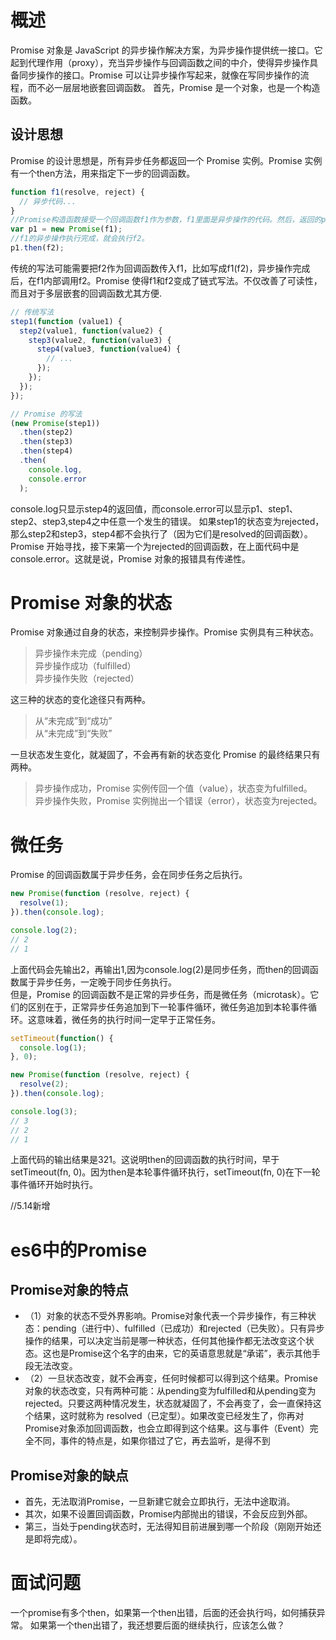 # 概述
Promise 对象是 JavaScript 的异步操作解决方案，为异步操作提供统一接口。它起到代理作用（proxy），充当异步操作与回调函数之间的中介，使得异步操作具备同步操作的接口。Promise 可以让异步操作写起来，就像在写同步操作的流程，而不必一层层地嵌套回调函数。
首先，Promise 是一个对象，也是一个构造函数。
## 设计思想
Promise 的设计思想是，所有异步任务都返回一个 Promise 实例。Promise 实例有一个then方法，用来指定下一步的回调函数。
```js
function f1(resolve, reject) {
  // 异步代码...
}
//Promise构造函数接受一个回调函数f1作为参数，f1里面是异步操作的代码。然后，返回的p1就是一个Promise 实例。
var p1 = new Promise(f1);
//f1的异步操作执行完成，就会执行f2。
p1.then(f2);
```
传统的写法可能需要把f2作为回调函数传入f1，比如写成f1(f2)，异步操作完成后，在f1内部调用f2。Promise 使得f1和f2变成了链式写法。不仅改善了可读性，而且对于多层嵌套的回调函数尤其方便.
```js
// 传统写法
step1(function (value1) {
  step2(value1, function(value2) {
    step3(value2, function(value3) {
      step4(value3, function(value4) {
        // ...
      });
    });
  });
});

// Promise 的写法
(new Promise(step1))
  .then(step2)
  .then(step3)
  .then(step4)
  .then(
    console.log,
    console.error
  );
```
console.log只显示step4的返回值，而console.error可以显示p1、step1、step2、step3,step4之中任意一个发生的错误。
如果step1的状态变为rejected，那么step2和step3，step4都不会执行了（因为它们是resolved的回调函数）。Promise 开始寻找，接下来第一个为rejected的回调函数，在上面代码中是console.error。这就是说，Promise 对象的报错具有传递性。
# Promise 对象的状态
Promise 对象通过自身的状态，来控制异步操作。Promise 实例具有三种状态。
>异步操作未完成（pending）    
>异步操作成功（fulfilled）    
>异步操作失败（rejected）    

这三种的状态的变化途径只有两种。

>从“未完成”到“成功”    
>从“未完成”到“失败”    

一旦状态发生变化，就凝固了，不会再有新的状态变化
Promise 的最终结果只有两种。

>异步操作成功，Promise 实例传回一个值（value），状态变为fulfilled。    
>异步操作失败，Promise 实例抛出一个错误（error），状态变为rejected。    
# 微任务
Promise 的回调函数属于异步任务，会在同步任务之后执行。
```js
new Promise(function (resolve, reject) {
  resolve(1);
}).then(console.log);

console.log(2);
// 2
// 1
```
上面代码会先输出2，再输出1,因为console.log(2)是同步任务，而then的回调函数属于异步任务，一定晚于同步任务执行。  
但是，Promise 的回调函数不是正常的异步任务，而是微任务（microtask）。它们的区别在于，正常异步任务追加到下一轮事件循环，微任务追加到本轮事件循环。这意味着，微任务的执行时间一定早于正常任务。 
```js
setTimeout(function() {
  console.log(1);
}, 0);

new Promise(function (resolve, reject) {
  resolve(2);
}).then(console.log);

console.log(3);
// 3
// 2
// 1
```
上面代码的输出结果是321。这说明then的回调函数的执行时间，早于setTimeout(fn, 0)。因为then是本轮事件循环执行，setTimeout(fn, 0)在下一轮事件循环开始时执行。

//5.14新增
# es6中的Promise
## Promise对象的特点
- （1）对象的状态不受外界影响。Promise对象代表一个异步操作，有三种状态：pending（进行中）、fulfilled（已成功）和rejected（已失败）。只有异步操作的结果，可以决定当前是哪一种状态，任何其他操作都无法改变这个状态。这也是Promise这个名字的由来，它的英语意思就是“承诺”，表示其他手段无法改变。
- （2）一旦状态改变，就不会再变，任何时候都可以得到这个结果。Promise对象的状态改变，只有两种可能：从pending变为fulfilled和从pending变为rejected。只要这两种情况发生，状态就凝固了，不会再变了，会一直保持这个结果，这时就称为 resolved（已定型）。如果改变已经发生了，你再对Promise对象添加回调函数，也会立即得到这个结果。这与事件（Event）完全不同，事件的特点是，如果你错过了它，再去监听，是得不到
## Promise对象的缺点
- 首先，无法取消Promise，一旦新建它就会立即执行，无法中途取消。
- 其次，如果不设置回调函数，Promise内部抛出的错误，不会反应到外部。
- 第三，当处于pending状态时，无法得知目前进展到哪一个阶段（刚刚开始还是即将完成）。

# 面试问题
 一个promise有多个then，如果第一个then出错，后面的还会执行吗，如何捕获异常。 如果第一个then出错了，我还想要后面的继续执行，应该怎么做？